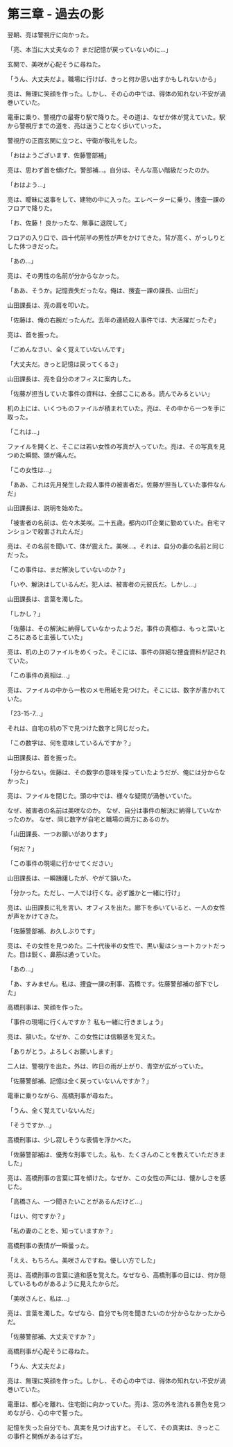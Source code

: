 # 第三章 - 過去の影

翌朝、亮は警視庁に向かった。

「亮、本当に大丈夫なの？ まだ記憶が戻っていないのに...」

玄関で、美咲が心配そうに尋ねた。

「うん、大丈夫だよ。職場に行けば、きっと何か思い出すかもしれないから」

亮は、無理に笑顔を作った。しかし、その心の中では、得体の知れない不安が渦巻いていた。

電車に乗り、警視庁の最寄り駅で降りた。その道は、なぜか体が覚えていた。駅から警視庁までの道を、亮は迷うことなく歩いていった。

警視庁の正面玄関に立つと、守衛が敬礼をした。

「おはようございます、佐藤警部補」

亮は、思わず首を傾げた。警部補...。自分は、そんな高い階級だったのか。

「おはよう...」

亮は、曖昧に返事をして、建物の中に入った。エレベーターに乗り、捜査一課のフロアで降りた。

「お、佐藤！ 良かったな、無事に退院して」

フロアの入り口で、四十代前半の男性が声をかけてきた。背が高く、がっしりとした体つきだった。

「あの...」

亮は、その男性の名前が分からなかった。

「ああ、そうか。記憶喪失だったな。俺は、捜査一課の課長、山田だ」

山田課長は、亮の肩を叩いた。

「佐藤は、俺の右腕だったんだ。去年の連続殺人事件では、大活躍だったぞ」

亮は、首を振った。

「ごめんなさい、全く覚えていないんです」

「大丈夫だ。きっと記憶は戻ってくるさ」

山田課長は、亮を自分のオフィスに案内した。

「佐藤が担当していた事件の資料は、全部ここにある。読んでみるといい」

机の上には、いくつものファイルが積まれていた。亮は、その中から一つを手に取った。

「これは...」

ファイルを開くと、そこには若い女性の写真が入っていた。亮は、その写真を見つめた瞬間、頭が痛んだ。

「この女性は...」

「ああ、これは先月発生した殺人事件の被害者だ。佐藤が担当していた事件なんだ」

山田課長は、説明を始めた。

「被害者の名前は、佐々木美咲。二十五歳。都内のIT企業に勤めていた。自宅マンションで殺害されたんだ」

亮は、その名前を聞いて、体が震えた。美咲...。それは、自分の妻の名前と同じだった。

「この事件は、まだ解決していないのか？」

「いや、解決はしているんだ。犯人は、被害者の元彼氏だ。しかし...」

山田課長は、言葉を濁した。

「しかし？」

「佐藤は、その解決に納得していなかったようだ。事件の真相は、もっと深いところにあると主張していた」

亮は、机の上のファイルをめくった。そこには、事件の詳細な捜査資料が記されていた。

「この事件の真相は...」

亮は、ファイルの中から一枚のメモ用紙を見つけた。そこには、数字が書かれていた。

「23-15-7...」

それは、自宅の机の下で見つけた数字と同じだった。

「この数字は、何を意味しているんですか？」

山田課長は、首を振った。

「分からない。佐藤は、その数字の意味を探っていたようだが、俺には分からなかった」

亮は、ファイルを閉じた。頭の中では、様々な疑問が渦巻いていた。

なぜ、被害者の名前は美咲なのか。
なぜ、自分は事件の解決に納得していなかったのか。
なぜ、同じ数字が自宅と職場の両方にあるのか。

「山田課長、一つお願いがあります」

「何だ？」

「この事件の現場に行かせてください」

山田課長は、一瞬躊躇したが、やがて頷いた。

「分かった。ただし、一人では行くな。必ず誰かと一緒に行け」

亮は、山田課長に礼を言い、オフィスを出た。廊下を歩いていると、一人の女性が声をかけてきた。

「佐藤警部補、お久しぶりです」

亮は、その女性を見つめた。二十代後半の女性で、黒い髪はショートカットだった。目は鋭く、鼻筋は通っていた。

「あの...」

「あ、すみません。私は、捜査一課の刑事、高橋です。佐藤警部補の部下でした」

高橋刑事は、笑顔を作った。

「事件の現場に行くんですか？ 私も一緒に行きましょう」

亮は、頷いた。なぜか、この女性には信頼感を覚えた。

「ありがとう。よろしくお願いします」

二人は、警視庁を出た。外は、昨日の雨が上がり、青空が広がっていた。

「佐藤警部補、記憶は全く戻っていないんですか？」

電車に乗りながら、高橋刑事が尋ねた。

「うん、全く覚えていないんだ」

「そうですか...」

高橋刑事は、少し寂しそうな表情を浮かべた。

「佐藤警部補は、優秀な刑事でした。私も、たくさんのことを教えていただきました」

亮は、高橋刑事の言葉に耳を傾けた。なぜか、この女性の声には、懐かしさを感じた。

「高橋さん、一つ聞きたいことがあるんだけど...」

「はい、何ですか？」

「私の妻のことを、知っていますか？」

高橋刑事の表情が一瞬曇った。

「ええ、もちろん。美咲さんですね。優しい方でした」

亮は、高橋刑事の言葉に違和感を覚えた。なぜなら、高橋刑事の目には、何か隠しているものがあるように見えたからだ。

「美咲さんと、私は...」

亮は、言葉を濁した。なぜなら、自分でも何を聞きたいのか分からなかったからだ。

「佐藤警部補、大丈夫ですか？」

高橋刑事が心配そうに尋ねた。

「うん、大丈夫だよ」

亮は、無理に笑顔を作った。しかし、その心の中では、得体の知れない不安が渦巻いていた。

電車は、都心を離れ、住宅街に向かっていた。亮は、窓の外を流れる景色を見つめながら、心の中で誓った。

記憶を失った自分でも、真実を見つけ出すと。
そして、その真実は、きっとこの事件と関係があるはずだ。 